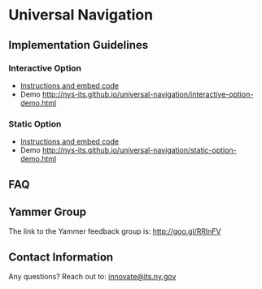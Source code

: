 # Universal Navigation

## Implementation Guidelines

### Interactive Option

- [Instructions and embed code](interactive-option.md)
- Demo http://nys-its.github.io/universal-navigation/interactive-option-demo.html

### Static Option

- [Instructions and embed code](static-option.md)
- Demo http://nys-its.github.io/universal-navigation/static-option-demo.html

## FAQ


## Yammer Group
The link to the Yammer feedback group is: http://goo.gl/RRlnFV

## Contact Information
Any questions?  Reach out to: innovate@its.ny.gov
